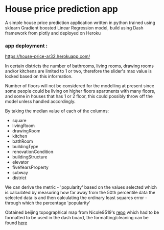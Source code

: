 # House price prediction app
A simple house price prediction application written in python trained using sklearn Gradient boosted Linear Regression model, build using Dash framework from plotly and deployed on Heroku

### app deployment : 
https://house-price-ar32.herokuapp.com/

In certain districts the number of bathrooms, living rooms, drawing rooms and/or kitchens are limited to 1 or two, therefore the slider's max value is locked based on this information.

Number of floors will not be considered for the modelling at present since some people could be living on higher floors apartments with many floors, and some in houses that has 1 or 2 floor, this could possibly throw off the model unless handled accordingly. 

By taking the median value of each of the columns:  
- square  
- livingRoom  
- drawingRoom  
- kitchen  
- bathRoom  
- buildingType  
- renovationCondition  
- buildingStructure  
- elevator  
- fiveYearsProperty  
- subway  
- district  

We can derive the metric - 'popularity' based on the values selected which is calculated by measuring how far away from the 50th percentile data the selected data is and then calculating the ordinary least squares error - through which the percentage 'popularity'

Obtained beijing topographical map from Nicole9519's [repo](https://github.com/Nicole9519/Nicole9519.github.io/blob/54284226e0266763611a51ee925f9b7a9f80c5e2/dist/data/beijing.geojson) which had to be formatted to be used in the dash board, the formatting/cleaning can be found [here](https://github.com/AnanduR32/MachineLearning-Basics/tree/master/Case%20Studies/Python/Beijing%20House%20price%20prediction)
